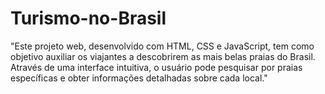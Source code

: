 # Turismo-no-Brasil
"Este projeto web, desenvolvido com HTML, CSS e JavaScript, tem como objetivo auxiliar os viajantes a descobrirem as mais belas praias do Brasil. Através de uma interface intuitiva, o usuário pode pesquisar por praias específicas e obter informações detalhadas sobre cada local."
